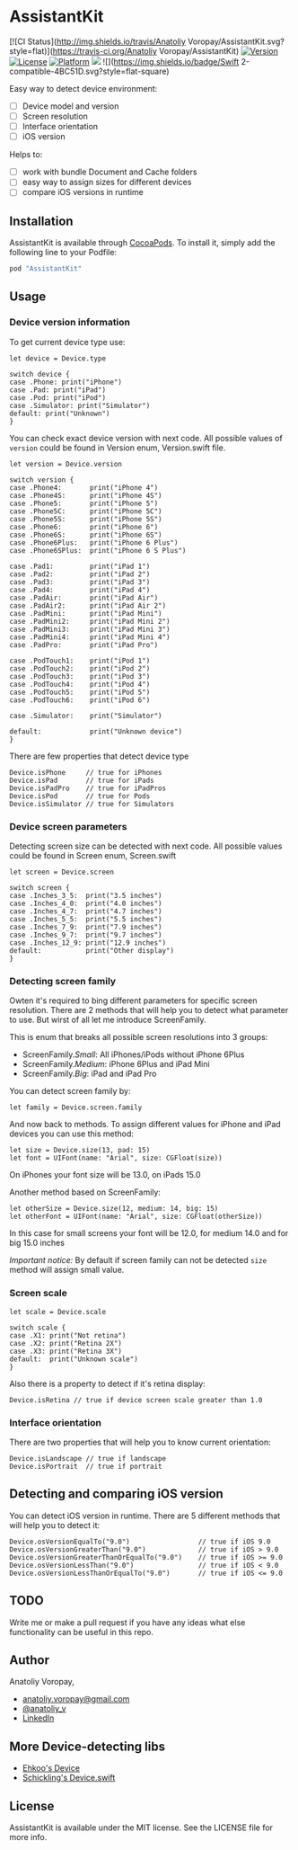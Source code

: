 # AssistantKit

[![CI Status](http://img.shields.io/travis/Anatoliy Voropay/AssistantKit.svg?style=flat)](https://travis-ci.org/Anatoliy Voropay/AssistantKit)
[![Version](https://img.shields.io/cocoapods/v/AssistantKit.svg?style=flat)](http://cocoapods.org/pods/AssistantKit)
[![License](https://img.shields.io/cocoapods/l/AssistantKit.svg?style=flat)](http://cocoapods.org/pods/AssistantKit)
[![Platform](https://img.shields.io/cocoapods/p/AssistantKit.svg?style=flat)](http://cocoapods.org/pods/AssistantKit)
![](https://img.shields.io/badge/Supported-iOS8-4BC51D.svg?style=flat-square)
![](https://img.shields.io/badge/Swift 2-compatible-4BC51D.svg?style=flat-square)


Easy way to detect device environment:
- [ ] Device model and version
- [ ] Screen resolution
- [ ] Interface orientation
- [ ] iOS version

Helps to:
- [ ] work with bundle Document and Cache folders
- [ ] easy way to assign sizes for different devices
- [ ] compare iOS versions in runtime

## Installation

AssistantKit is available through [CocoaPods](http://cocoapods.org). To install
it, simply add the following line to your Podfile:

```ruby
pod "AssistantKit"
```

## Usage

### Device version information

To get current device type use:

```
let device = Device.type

switch device {
case .Phone: print("iPhone")
case .Pad: print("iPad")
case .Pod: print("iPod")
case .Simulator: print("Simulator")
default: print("Unknown")
}
```

You can check exact device version with next code. All possible values of `version` could be
found in Version enum, Version.swift file.

```
let version = Device.version

switch version {
case .Phone4:       print("iPhone 4")
case .Phone4S:      print("iPhone 4S")
case .Phone5:       print("iPhone 5")
case .Phone5C:      print("iPhone 5C")
case .Phone5S:      print("iPhone 5S")
case .Phone6:       print("iPhone 6")
case .Phone6S:      print("iPhone 6S")
case .Phone6Plus:   print("iPhone 6 Plus")
case .Phone6SPlus:  print("iPhone 6 S Plus")

case .Pad1:         print("iPad 1")
case .Pad2:         print("iPad 2")
case .Pad3:         print("iPad 3")
case .Pad4:         print("iPad 4")
case .PadAir:       print("iPad Air")
case .PadAir2:      print("iPad Air 2")
case .PadMini:      print("iPad Mini")
case .PadMini2:     print("iPad Mini 2")
case .PadMini3:     print("iPad Mini 3")
case .PadMini4:     print("iPad Mini 4")
case .PadPro:       print("iPad Pro")

case .PodTouch1:    print("iPod 1")
case .PodTouch2:    print("iPod 2")
case .PodTouch3:    print("iPod 3")
case .PodTouch4:    print("iPod 4")
case .PodTouch5:    print("iPod 5")
case .PodTouch6:    print("iPod 6")

case .Simulator:    print("Simulator")

default:            print("Unknown device")
}
```

There are few properties that detect device type

```
Device.isPhone     // true for iPhones
Device.isPad       // true for iPads
Device.isPadPro    // true for iPadPros
Device.isPod       // true for Pods
Device.isSimulator // true for Simulators
```

### Device screen parameters

Detecting screen size can be detected with next code. All possible values could be
found in Screen enum, Screen.swift

```
let screen = Device.screen

switch screen {
case .Inches_3_5:  print("3.5 inches")
case .Inches_4_0:  print("4.0 inches")
case .Inches_4_7:  print("4.7 inches")
case .Inches_5_5:  print("5.5 inches")
case .Inches_7_9:  print("7.9 inches")
case .Inches_9_7:  print("9.7 inches")
case .Inches_12_9: print("12.9 inches")
default:           print("Other display")
}
```

### Detecting screen family

Owten it's required to bing different parameters for specific screen resolution.
There are 2 methods that will help you to detect what parameter to use. But
wirst of all let me introduce ScreenFamily.

This is enum that breaks all possible screen resolutions into 3 groups:
- ScreenFamily.*Small*:        All iPhones/iPods without iPhone 6Plus
- ScreenFamily.*Medium*:       iPhone 6Plus and iPad Mini
- ScreenFamily.*Big*:          iPad and iPad Pro

You can detect screen family by:

```
let family = Device.screen.family
```

And now back to methods. To assign different values for iPhone and iPad devices you can use this method:

```
let size = Device.size(13, pad: 15)
let font = UIFont(name: "Arial", size: CGFloat(size))
```

On iPhones your font size will be 13.0, on iPads 15.0

Another method based on ScreenFamily:

```
let otherSize = Device.size(12, medium: 14, big: 15)
let otherFont = UIFont(name: "Arial", size: CGFloat(otherSize))
```

In this case for small screens your font will be 12.0, for medium 14.0 and for big 15.0 inches

*Important notice:* By default if screen family can not be detected `size` method will
assign small value.

### Screen scale


```
let scale = Device.scale

switch scale {
case .X1: print("Not retina")
case .X2: print("Retina 2X")
case .X3: print("Retina 3X")
default:  print("Unknown scale")
}
```

Also there is a property to detect if it's retina display:

```
Device.isRetina // true if device screen scale greater than 1.0
```

### Interface orientation

There are two properties that will help you to know current orientation:

```
Device.isLandscape // true if landscape
Device.isPortrait  // true if portrait
```

## Detecting and comparing iOS version

You can detect iOS version in runtime. There are 5 different methods that will help you to
detect it:

```
Device.osVersionEqualTo("9.0")                 // true if iOS 9.0
Device.osVersionGreaterThan("9.0")             // true if iOS > 9.0
Device.osVersionGreaterThanOrEqualTo("9.0")    // true if iOS >= 9.0
Device.osVersionLessThan("9.0")                // true if iOS < 9.0
Device.osVersionLessThanOrEqualTo("9.0")       // true if iOS <= 9.0
```

## TODO

Write me or make a pull request if you have any ideas what else functionality can be useful in this repo.

## Author

Anatoliy Voropay,
- anatoliy.voropay@gmail.com
- [@anatoliy_v](https://twitter.com/anatoliy_v)
- [LinkedIn](https://www.linkedin.com/in/anatoliyvoropay)

## More Device-detecting libs
- [Ehkoo's Device](https://github.com/Ekhoo/Device)
- [Schickling's Device.swift](https://github.com/schickling/Device.swift)

## License

AssistantKit is available under the MIT license. See the LICENSE file for more info.
